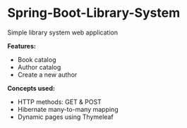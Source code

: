 # Spring-Boot-Library-System
Simple library system web application

<b>Features:</b>
<ul>
  <li>Book catalog</li>
  <li>Author catalog</li>
  <li>Create a new author</li>
</ul>

<b>Concepts used:</b>
<ul>
  <li>HTTP methods: GET & POST</li>
  <li>Hibernate many-to-many mapping</li>
  <li>Dynamic pages using Thymeleaf</li>
</ul>
